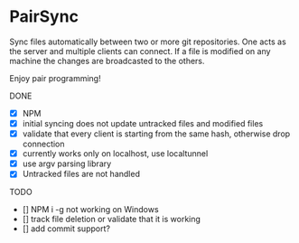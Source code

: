 # PairSync

Sync files automatically between two or more git repositories.
One acts as the server and multiple clients can connect.
If a file is modified on any machine the changes are broadcasted to the others.

Enjoy pair programming!

DONE

- [X] NPM
- [x] initial syncing does not update untracked files and modified files
- [x] validate that every client is starting from the same hash, otherwise drop connection
- [x] currently works only on localhost, use localtunnel
- [x] use argv parsing library
- [x] Untracked files are not handled

TODO

- [] NPM i -g not working on Windows
- [] track file deletion or validate that it is working
- [] add commit support?

